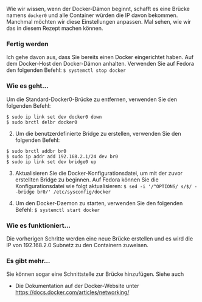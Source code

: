 Wie wir wissen, wenn der Docker-Dämon beginnt, schafft es eine Brücke namens `docker0` und alle Container würden die IP davon bekommen. Manchmal möchten wir diese Einstellungen anpassen. Mal sehen, wie wir das in diesem Rezept machen können.

### Fertig werden

Ich gehe davon aus, dass Sie bereits einen Docker eingerichtet haben. Auf dem Docker-Host den Docker-Dämon anhalten. Verwenden Sie auf Fedora den folgenden Befehl:
`$ systemctl stop docker`

### Wie es geht…

Um die Standard-Docker0-Brücke zu entfernen, verwenden Sie den folgenden Befehl:
```
$ sudo ip link set dev docker0 down 
$ sudo brctl delbr docker0
```

2. Um die benutzerdefinierte Bridge zu erstellen, verwenden Sie den folgenden Befehl:
```
$ sudo brctl addbr br0 
$ sudo ip addr add 192.168.2.1/24 dev br0 
$ sudo ip link set dev bridge0 up
```

3. Aktualisieren Sie die Docker-Konfigurationsdatei, um mit der zuvor erstellten Bridge zu beginnen. Auf Fedora können Sie die Konfigurationsdatei wie folgt aktualisieren:
`$ sed -i '/^OPTIONS/ s/$/ --bridge br0/' /etc/sysconfig/docker`

4. Um den Docker-Daemon zu starten, verwenden Sie den folgenden Befehl:
`$ systemctl start docker`

### Wie es funktioniert…

Die vorherigen Schritte werden eine neue Brücke erstellen und es wird die IP von 192.168.2.0 Subnetz zu den Containern zuweisen.

### Es gibt mehr…

Sie können sogar eine Schnittstelle zur Brücke hinzufügen.
Siehe auch

* Die Dokumentation auf der Docker-Website unter https://docs.docker.com/articles/networking/